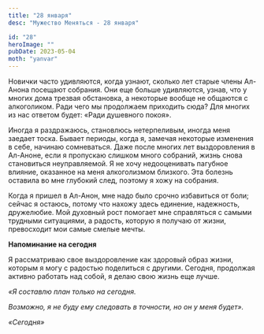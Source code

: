 ```yaml
---
title: "28 января"
desc: "Мужество Меняться - 28 января"

id: "28"
heroImage: ""
pubDate: 2023-05-04
moth: "yanvar"
---
```


Новички часто удивляются, когда узнают, сколько лет старые члены Ал-Анона
посещают собрания. Они еще больше удивляются, узнав, что у многих дома трезвая
обстановка, а некоторые вообще не общаются с алкоголиком. Ради чего мы
продолжаем приходить сюда? Для многих из нас ответом будет: «Ради душевного
покоя».

Иногда я раздражаюсь, становлюсь нетерпеливым, иногда меня заедает тоска.
Бывает периоды, когда я, замечая некоторые изменения в себе, начинаю
сомневаться. Даже после многих лет выздоровления в Ал-Аноне, если я пропускаю
слишком много собраний, жизнь снова становиться неуправляемой. Я не хочу
недооценивать пагубное влияние, оказанное на меня алкоголизмом близкого. Эта
болезнь оставила во мне глубокий след, поэтому я хожу на собрания.

Когда я пришел в Ал-Анон, мне надо было срочно избавиться от боли; сейчас я
остаюсь, потому что нахожу здесь единение, надежность, дружелюбие. Мой
духовный рост помогает мне справляться с самыми трудными ситуациями, а
радость, которую я получаю от жизни, превосходит мои самые смелые мечты.

**Напоминание на сегодня**

Я рассматриваю свое выздоровление как здоровый образ жизни, которым я могу с
радостью поделиться с другими. Сегодня, продолжая активно работать над собой,
я делаю свою жизнь еще лучше.

_«Я составлю план только на сегодня._

_Возможно, я не буду ему следовать в точности, но он у меня будет»._

_«Сегодня»_
